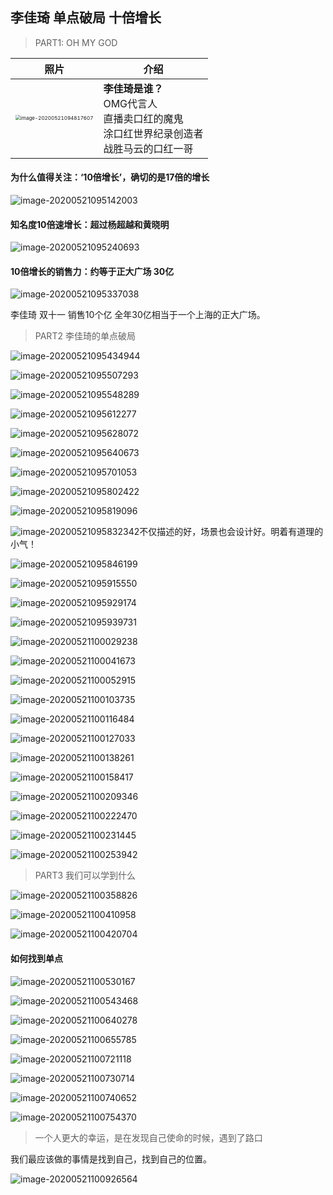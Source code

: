 ## 李佳琦 单点破局 十倍增长

> PART1:   OH MY GOD

| 照片                                                         | 介绍                                                         |
| ------------------------------------------------------------ | ------------------------------------------------------------ |
| <img src="images/image-20200521094817607.png" alt="image-20200521094817607" style="zoom:50%;" /> | **李佳琦是谁？**<br />OMG代言人<br />直播卖口红的魔鬼<br />涂口红世界纪录创造者<br />战胜马云的口红一哥<br /> |

#### 为什么值得关注：‘10倍增长’，确切的是17倍的增长

![image-20200521095142003](images/image-20200521095142003.png)

#### 知名度10倍速增长：超过杨超越和黄晓明

![image-20200521095240693](images/image-20200521095240693.png)

#### 10倍增长的销售力：约等于正大广场 30亿 

![image-20200521095337038](images/image-20200521095337038.png)

李佳琦 双十一 销售10个亿 全年30亿相当于一个上海的正大广场。

> PART2  李佳琦的单点破局

![image-20200521095434944](images/image-20200521095434944.png)

![image-20200521095507293](images/image-20200521095507293.png)

![image-20200521095548289](images/image-20200521095548289.png)

![image-20200521095612277](images/image-20200521095612277.png)

![image-20200521095628072](images/image-20200521095628072.png)

![image-20200521095640673](images/image-20200521095640673.png)

![image-20200521095701053](images/image-20200521095701053.png)

![image-20200521095802422](images/image-20200521095802422.png)

![image-20200521095819096](images/image-20200521095819096.png)

![image-20200521095832342](images/image-20200521095832342.png)不仅描述的好，场景也会设计好。明着有道理的小气！

![image-20200521095846199](images/image-20200521095846199.png)

![image-20200521095915550](images/image-20200521095915550.png)

![image-20200521095929174](images/image-20200521095929174.png)

![image-20200521095939731](images/image-20200521095939731.png)

![image-20200521100029238](images/image-20200521100029238.png)

![image-20200521100041673](images/image-20200521100041673.png)

![image-20200521100052915](images/image-20200521100052915.png)

![image-20200521100103735](images/image-20200521100103735.png)

![image-20200521100116484](images/image-20200521100116484.png)

![image-20200521100127033](images/image-20200521100127033.png)

![image-20200521100138261](images/image-20200521100138261.png)

![image-20200521100158417](images/image-20200521100158417.png)

![image-20200521100209346](images/image-20200521100209346.png)

![image-20200521100222470](images/image-20200521100222470.png)

![image-20200521100231445](images/image-20200521100231445.png)

![image-20200521100253942](images/image-20200521100253942.png)

> PART3 我们可以学到什么

![image-20200521100358826](images/image-20200521100358826.png)

![image-20200521100410958](images/image-20200521100410958.png)

![image-20200521100420704](images/image-20200521100420704.png)

#### 如何找到单点

![image-20200521100530167](images/image-20200521100530167.png)

![image-20200521100543468](images/image-20200521100543468.png)

![image-20200521100640278](images/image-20200521100640278.png)

![image-20200521100655785](images/image-20200521100655785.png)

![image-20200521100721118](images/image-20200521100721118.png)

![image-20200521100730714](images/image-20200521100730714.png)

![image-20200521100740652](images/image-20200521100740652.png)

![image-20200521100754370](images/image-20200521100754370.png)

> 一个人更大的幸运，是在发现自己使命的时候，遇到了路口

我们最应该做的事情是找到自己，找到自己的位置。

![image-20200521100926564](images/image-20200521100926564.png)